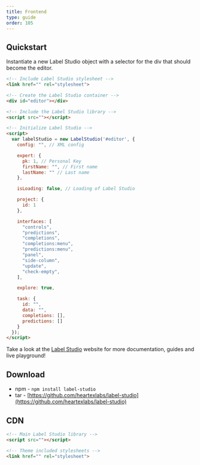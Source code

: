 ```yaml
---
title: Frontend
type: guide
order: 105
---
```


## Quickstart

Instantiate a new Label Studio object with a selector for the div that should become the editor.

```html
<!-- Include Label Studio stylesheet -->
<link href="" rel="stylesheet">

<!-- Create the Label Studio container -->
<div id="editor"></div>

<!-- Include the Label Studio library -->
<script src=""></script>

<!-- Initialize Label Studio -->
<script>
  var labelStudio = new LabelStudio('#editor', {
    config: "", // XML config

    expert: {
      pk: 1, // Personal Key
      firstName: "", // First name
      lastName: "" // Last name
    },

    isLoading: false, // Loading of Label Studio

    project: {
      id: 1
    },

    interfaces: [
      "controls",
      "predictions",
      "completions",
      "completions:menu",
      "predictions:menu",
      "panel",
      "side-column",
      "update",
      "check-empty",
    ],

    explore: true,

    task: {
      id: "",
      data: "",
      completions: [],
      predictions: []
    }
  });
</script>
```

Take a look at the [Label Studio]("https://labelstud.io") website for more documentation, guides and live playground!

## Download
- npm - `npm install label-studio`
- tar - [https://github.com/heartexlabs/label-studio](https://github.com/heartexlabs/label-studio)

## CDN
```html
<!-- Main Label Studio library -->
<script src=""></script>

<!-- Theme included stylesheets -->
<link href="" rel="stylesheet">
```

